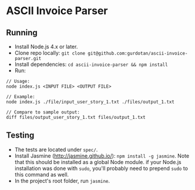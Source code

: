 # ASCII Invoice Parser


## Running

- Install Node.js 4.x or later.
- Clone repo locally: `git clone git@github.com:gurdotan/ascii-invoice-parser.git`
- Install dependencies: `cd ascii-invoice-parser && npm install`
- Run:
```
// Usage:
node index.js <INPUT FILE> <OUTPUT FILE>

// Example:
node index.js ./file/input_user_story_1.txt ./files/output_1.txt

// Compare to sample output:
diff files/output_user_story_1.txt files/output_1.txt
```

## Testing

- The tests are located under `spec/`.
- Install Jasmine (http://jasmine.github.io/): `npm install -g jasmine`.  Note that this should be installed as a global Node module. if your Node.js installation was done with `sudo`, you'll probably need to prepend `sudo` to this command as well.
- In the project's root folder, run `jasmine`.
